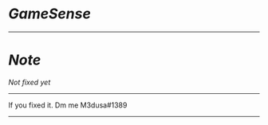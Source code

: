 # *GameSense*

-----------------------------------------
# *Note*

*Not fixed yet*

-----------------------------------------

If you fixed it.
Dm me M3dusa#1389

-----------------------------------------
